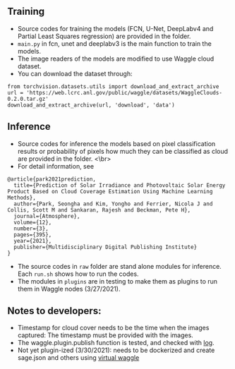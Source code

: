 ## Training
- Source codes for training the models (FCN, U-Net, DeepLabv4 and Partial Least Squares regression) are provided in the folder. <br/>
- `main.py` in fcn, unet and deeplabv3 is the main function to train the models.
- The image readers of the models are modified to use Waggle cloud dataset. <br/>
- You can download the dataset through:
```
from torchvision.datasets.utils import download_and_extract_archive
url = 'https://web.lcrc.anl.gov/public/waggle/datasets/WaggleClouds-0.2.0.tar.gz'
download_and_extract_archive(url, 'download', 'data')
```

## Inference
- Source codes for inference the models based on pixel classification results or probability of pixels how much they can be classified as cloud are provided in the folder. <\br>
- For detail information, see
```
@article{park2021prediction,
  title={Prediction of Solar Irradiance and Photovoltaic Solar Energy Product Based on Cloud Coverage Estimation Using Machine Learning Methods},
  author={Park, Seongha and Kim, Yongho and Ferrier, Nicola J and Collis, Scott M and Sankaran, Rajesh and Beckman, Pete H},
  journal={Atmosphere},
  volume={12},
  number={3},
  pages={395},
  year={2021},
  publisher={Multidisciplinary Digital Publishing Institute}
}
```
- The source codes in `raw` folder are stand alone modules for inference. Each `run.sh` shows how to run the codes.
- The modules in `plugins` are in testing to make them as plugins to run them in Waggle nodes (3/27/2021).

## Notes to developers:
- Timestamp for cloud cover needs to be the time when the images captured: The timestamp must be provided with the images.
- The waggle.plugin.publish function is tested, and checked with [log](https://github.com/waggle-sensor/pywaggle/wiki/Plugins:-Getting-Started#debug-logging).
- Not yet plugin-ized (3/30/2021): needs to be dockerized and create sage.json and others using [virtual waggle](https://github.com/waggle-sensor/virtual-waggle#running-node-application-stack)

